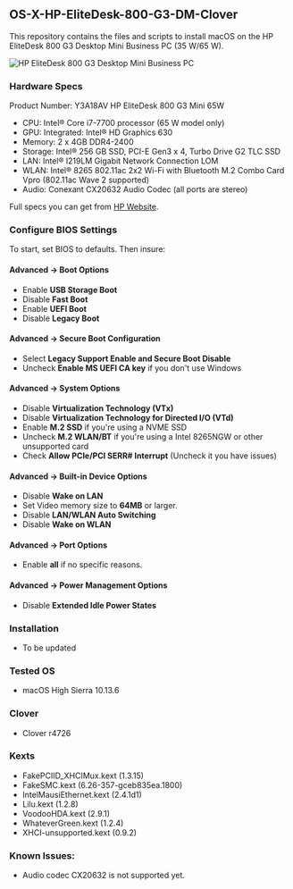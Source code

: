 ## OS-X-HP-EliteDesk-800-G3-DM-Clover
This repository contains the files and scripts to install macOS on the HP EliteDesk 800 G3 Desktop Mini Business PC (35 W/65 W).

![HP EliteDesk 800 G3 Desktop Mini Business PC](https://support.hp.com/doc-images/700/c05373338.jpg)

### Hardware Specs
Product Number: Y3A18AV
HP EliteDesk 800 G3 Mini 65W

- CPU: Intel® Core i7-7700 processor (65 W model only)
- GPU: Integrated: Intel® HD Graphics 630
- Memory: 2 x 4GB DDR4-2400
- Storage: Intel® 256 GB SSD, PCI-E Gen3 x 4, Turbo Drive G2 TLC SSD
- LAN: Intel® I219LM Gigabit Network Connection LOM
- WLAN: Intel® 8265 802.11ac 2x2 Wi-Fi with Bluetooth M.2 Combo Card Vpro (802.11ac Wave 2 supported)
- Audio: Conexant CX20632 Audio Codec (all ports are stereo)

Full specs you can get from [HP Website](https://support.hp.com/us-en/document/c05371240?jumpid=reg_r1002_cnzh_c-001_title_r0002).

### Configure BIOS Settings
To start, set BIOS to defaults.
Then insure:
#### Advanced -> Boot Options
- Enable **USB Storage Boot**
- Disable **Fast Boot**
- Enable **UEFI Boot**
- Disable **Legacy Boot**
#### Advanced -> Secure Boot Configuration
- Select **Legacy Support Enable and Secure Boot Disable**
- Uncheck **Enable MS UEFI CA key** if you don't use Windows
#### Advanced -> System Options
- Disable **Virtualization Technology (VTx)**
- Disable **Virtualization Technology for Directed I/O (VTd)**
- Enable **M.2 SSD** if you're using a NVME SSD
- Uncheck **M.2 WLAN/BT** if you're using a Intel 8265NGW or other unsupported card
- Check **Allow PCIe/PCI SERR# Interrupt** (Uncheck it you have issues)

#### Advanced -> Built-in Device Options
- Disable **Wake on LAN**
- Set Video memory size to **64MB** or larger.
- Disable **LAN/WLAN Auto Switching**
- Disable **Wake on WLAN**

#### Advanced -> Port Options
- Enable **all** if no specific reasons.

#### Advanced -> Power Management Options
- Disable **Extended Idle Power States**


### Installation
- To be updated

### Tested OS
- macOS High Sierra 10.13.6 

### Clover
- Clover r4726

### Kexts
- FakePCIID_XHCIMux.kext (1.3.15) 
- FakeSMC.kext (6.26-357-gceb835ea.1800)
- IntelMausiEthernet.kext (2.4.1d1)
- Lilu.kext (1.2.8)
- VoodooHDA.kext (2.9.1)
- WhateverGreen.kext (1.2.4)
- XHCI-unsupported.kext (0.9.2)

### Known Issues:
- Audio codec CX20632 is not supported yet.

